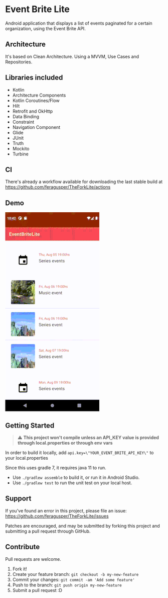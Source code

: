 # Event Brite Lite

Android application that displays a list of events paginated for a certain organization, using the Event Brite API.

Architecture
------------
It's based on Clean Architecture. Using a MVVM, Use Cases and Repositories.

Libraries included
-----------------

- Kotlin
- Architecture Components
- Kotlin Coroutines/Flow
- Hilt
- Retrofit and OkHttp
- Data Binding
- Constraint
- Navigation Component
- Glide
- JUnit
- Truth
- Mockito
- Turbine

CI
--
There's already a workflow available for downloading the last stable build at https://github.com/feragusper/TheForkLite/actions

Demo
----
![TMDB_Demo](misc/event_brite_demo.gif)

Getting Started
---------------

> :warning: **This project won't compile unless an API_KEY value is provided through local.properties or through env vars**

In order to build it locally, add `api.key=\"YOUR_EVENT_BRITE_API_KEY\"` to your local.properties

Since this uses gradle 7, it requires java 11 to run.

- Use `./gradlew assemble` to build it, or run it in Android Studio.
- Use `./gradlew test` to run the unit test on your local host.

Support
-------
If you've found an error in this project, please file an issue: https://github.com/feragusper/TheForkLite/issues

Patches are encouraged, and may be submitted by forking this project and submitting a pull request through GitHub.

Contribute
----------
Pull requests are welcome.

1. Fork it!
2. Create your feature branch: `git checkout -b my-new-feature`
3. Commit your changes: `git commit -am 'Add some feature'`
4. Push to the branch: `git push origin my-new-feature`
5. Submit a pull request :D
